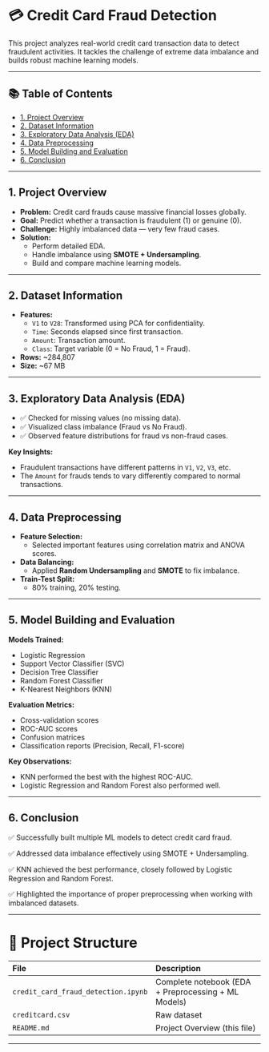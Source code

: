 # 💳 Credit Card Fraud Detection

This project analyzes real-world credit card transaction data to detect fraudulent activities. It tackles the challenge of extreme data imbalance and builds robust machine learning models.

---

## 📚 Table of Contents
- [1. Project Overview](#1-project-overview)
- [2. Dataset Information](#2-dataset-information)
- [3. Exploratory Data Analysis (EDA)](#3-exploratory-data-analysis-eda)
- [4. Data Preprocessing](#4-data-preprocessing)
- [5. Model Building and Evaluation](#5-model-building-and-evaluation)
- [6. Conclusion](#6-conclusion)

---

## 1. Project Overview
- **Problem:** Credit card frauds cause massive financial losses globally.
- **Goal:** Predict whether a transaction is fraudulent (1) or genuine (0).
- **Challenge:** Highly imbalanced data — very few fraud cases.
- **Solution:** 
  - Perform detailed EDA.
  - Handle imbalance using **SMOTE + Undersampling**.
  - Build and compare machine learning models.

---

## 2. Dataset Information
- **Features:**
  - `V1` to `V28`: Transformed using PCA for confidentiality.
  - `Time`: Seconds elapsed since first transaction.
  - `Amount`: Transaction amount.
  - `Class`: Target variable (0 = No Fraud, 1 = Fraud).
- **Rows:** ~284,807  
- **Size:** ~67 MB

---

## 3. Exploratory Data Analysis (EDA)
- ✅ Checked for missing values (no missing data).
- ✅ Visualized class imbalance (Fraud vs No Fraud).
- ✅ Observed feature distributions for fraud vs non-fraud cases.

**Key Insights:**
- Fraudulent transactions have different patterns in `V1`, `V2`, `V3`, etc.
- The `Amount` for frauds tends to vary differently compared to normal transactions.

---

## 4. Data Preprocessing
- **Feature Selection:**
  - Selected important features using correlation matrix and ANOVA scores.
- **Data Balancing:**
  - Applied **Random Undersampling** and **SMOTE** to fix imbalance.
- **Train-Test Split:**
  - 80% training, 20% testing.

---

## 5. Model Building and Evaluation
**Models Trained:**
- Logistic Regression
- Support Vector Classifier (SVC)
- Decision Tree Classifier
- Random Forest Classifier
- K-Nearest Neighbors (KNN)

**Evaluation Metrics:**
- Cross-validation scores
- ROC-AUC scores
- Confusion matrices
- Classification reports (Precision, Recall, F1-score)

**Key Observations:**
- KNN performed the best with the highest ROC-AUC.
- Logistic Regression and Random Forest also performed well.

---

## 6. Conclusion
✅ Successfully built multiple ML models to detect credit card fraud.

✅ Addressed data imbalance effectively using SMOTE + Undersampling.

✅ KNN achieved the best performance, closely followed by Logistic Regression and Random Forest.

✅ Highlighted the importance of proper preprocessing when working with imbalanced datasets.

---

# 📂 Project Structure

| File | Description |
|:---|:---|
| `credit_card_fraud_detection.ipynb` | Complete notebook (EDA + Preprocessing + ML Models) |
| `creditcard.csv` | Raw dataset |
| `README.md` | Project Overview (this file) |

---
